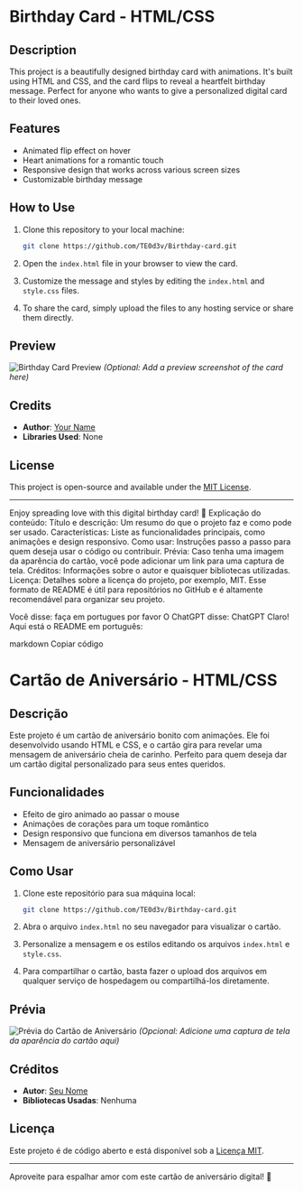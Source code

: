 # Birthday Card - HTML/CSS

## Description

This project is a beautifully designed birthday card with animations. It's built using HTML and CSS, and the card flips to reveal a heartfelt birthday message. Perfect for anyone who wants to give a personalized digital card to their loved ones.

## Features

- Animated flip effect on hover
- Heart animations for a romantic touch
- Responsive design that works across various screen sizes
- Customizable birthday message

## How to Use

1. Clone this repository to your local machine:

    ```bash
    git clone https://github.com/TE0d3v/Birthday-card.git
    ```

2. Open the `index.html` file in your browser to view the card.

3. Customize the message and styles by editing the `index.html` and `style.css` files.

4. To share the card, simply upload the files to any hosting service or share them directly.

## Preview

![Birthday Card Preview](path/to/your/image.png) *(Optional: Add a preview screenshot of the card here)*

## Credits

- **Author**: [Your Name](https://github.com/yourusername)
- **Libraries Used**: None

## License

This project is open-source and available under the [MIT License](LICENSE).

---

Enjoy spreading love with this digital birthday card! 💖
Explicação do conteúdo:
Título e descrição: Um resumo do que o projeto faz e como pode ser usado.
Características: Liste as funcionalidades principais, como animações e design responsivo.
Como usar: Instruções passo a passo para quem deseja usar o código ou contribuir.
Prévia: Caso tenha uma imagem da aparência do cartão, você pode adicionar um link para uma captura de tela.
Créditos: Informações sobre o autor e quaisquer bibliotecas utilizadas.
Licença: Detalhes sobre a licença do projeto, por exemplo, MIT.
Esse formato de README é útil para repositórios no GitHub e é altamente recomendável para organizar seu projeto.






Você disse:
faça em portugues por favor
O ChatGPT disse:
ChatGPT
Claro! Aqui está o README em português:

markdown
Copiar código
# Cartão de Aniversário - HTML/CSS

## Descrição

Este projeto é um cartão de aniversário bonito com animações. Ele foi desenvolvido usando HTML e CSS, e o cartão gira para revelar uma mensagem de aniversário cheia de carinho. Perfeito para quem deseja dar um cartão digital personalizado para seus entes queridos.

## Funcionalidades

- Efeito de giro animado ao passar o mouse
- Animações de corações para um toque romântico
- Design responsivo que funciona em diversos tamanhos de tela
- Mensagem de aniversário personalizável

## Como Usar

1. Clone este repositório para sua máquina local:

    ```bash
    git clone https://github.com/TE0d3v/Birthday-card.git
    ```

2. Abra o arquivo `index.html` no seu navegador para visualizar o cartão.

3. Personalize a mensagem e os estilos editando os arquivos `index.html` e `style.css`.

4. Para compartilhar o cartão, basta fazer o upload dos arquivos em qualquer serviço de hospedagem ou compartilhá-los diretamente.

## Prévia

![Prévia do Cartão de Aniversário](path/to/your/image.png) *(Opcional: Adicione uma captura de tela da aparência do cartão aqui)*

## Créditos

- **Autor**: [Seu Nome](https://github.com/seunome)
- **Bibliotecas Usadas**: Nenhuma

## Licença

Este projeto é de código aberto e está disponível sob a [Licença MIT](LICENSE).

---

Aproveite para espalhar amor com este cartão de aniversário digital! 💖
